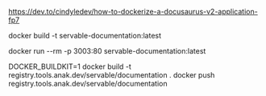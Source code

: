 https://dev.to/cindyledev/how-to-dockerize-a-docusaurus-v2-application-fp7

docker build -t servable-documentation:latest 

docker run --rm -p 3003:80 servable-documentation:latest



DOCKER_BUILDKIT=1 docker build -t registry.tools.anak.dev/servable/documentation . 
docker push registry.tools.anak.dev/servable/documentation